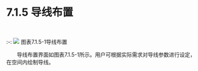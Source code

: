 # 7.1.5 导线布置
<br/>

:-: ![](images/352.png)
图表7.1.5-1导线布置

&emsp;&emsp;导线布置界面如图表7.1.5-1所示。用户可根据实际需求对导线参数进行设定，在空间内绘制导线。